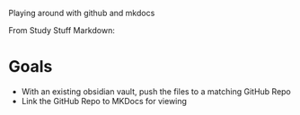 Playing around with github and mkdocs

From Study Stuff Markdown:
# Goals
- With an existing obsidian vault, push the files to a matching GitHub Repo
- Link the GitHub Repo to MKDocs for viewing

